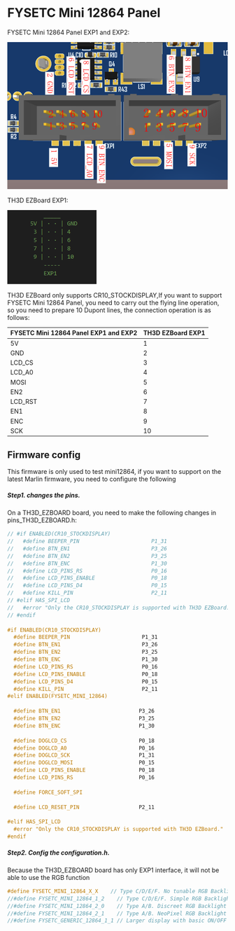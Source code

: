 # FYSETC Mini 12864 Panel

FYSETC Mini 12864 Panel EXP1 and EXP2:

![01](images/01.bmp)

TH3D EZBoard EXP1:

![02](images/02.bmp)

TH3D EZBoard only supports CR10_STOCKDISPLAY,If you want to support FYSETC Mini 12864 Panel, you need to carry out the flying line operation, so you need to prepare 10 Dupont lines, the connection operation is as follows:

| FYSETC Mini 12864 Panel EXP1 and EXP2 | TH3D EZBoard EXP1 |
| ------------------------------------- | ----------------- |
| 5V                                    | 1                 |
| GND                                   | 2                 |
| LCD_CS                                | 3                 |
| LCD_A0                                | 4                 |
| MOSI                                  | 5                 |
| EN2                                   | 6                 |
| LCD_RST                               | 7                 |
| EN1                                   | 8                 |
| ENC                                   | 9                 |
| SCK                                   | 10                |

## Firmware config

This firmware is only used to test mini12864, if you want to support on the latest Marlin firmware, you need to configure the following

##### Step1. changes the pins.

On a TH3D_EZBOARD board, you need to make the following changes in pins_TH3D_EZBOARD.h:

```cpp tab='pins_TH3D_EZBOARD.h'
// #if ENABLED(CR10_STOCKDISPLAY)
//   #define BEEPER_PIN                       P1_31
//   #define BTN_EN1                          P3_26
//   #define BTN_EN2                          P3_25
//   #define BTN_ENC                          P1_30
//   #define LCD_PINS_RS                      P0_16
//   #define LCD_PINS_ENABLE                  P0_18
//   #define LCD_PINS_D4                      P0_15
//   #define KILL_PIN                         P2_11
// #elif HAS_SPI_LCD
//   #error "Only the CR10_STOCKDISPLAY is supported with TH3D EZBoard."
// #endif

#if ENABLED(CR10_STOCKDISPLAY)
  #define BEEPER_PIN                       P1_31
  #define BTN_EN1                          P3_26
  #define BTN_EN2                          P3_25
  #define BTN_ENC                          P1_30
  #define LCD_PINS_RS                      P0_16
  #define LCD_PINS_ENABLE                  P0_18
  #define LCD_PINS_D4                      P0_15
  #define KILL_PIN                         P2_11
#elif ENABLED(FYSETC_MINI_12864)

  #define BTN_EN1                         P3_26
  #define BTN_EN2                         P3_25
  #define BTN_ENC                         P1_30

  #define DOGLCD_CS                       P0_18
  #define DOGLCD_A0                       P0_16
  #define DOGLCD_SCK                      P1_31
  #define DOGLCD_MOSI                     P0_15
  #define LCD_PINS_ENABLE                 P0_18
  #define LCD_PINS_RS                     P0_16

  #define FORCE_SOFT_SPI

  #define LCD_RESET_PIN                   P2_11

#elif HAS_SPI_LCD
  #error "Only the CR10_STOCKDISPLAY is supported with TH3D EZBoard."
#endif
```

##### Step2. Config the configuration.h.

Because the TH3D_EZBOARD board has only EXP1 interface, it will not be able to use the RGB function

```C++
#define FYSETC_MINI_12864_X_X    // Type C/D/E/F. No tunable RGB Backlight by default
//#define FYSETC_MINI_12864_1_2    // Type C/D/E/F. Simple RGB Backlight (always on)
//#define FYSETC_MINI_12864_2_0    // Type A/B. Discreet RGB Backlight
//#define FYSETC_MINI_12864_2_1    // Type A/B. NeoPixel RGB Backlight
//#define FYSETC_GENERIC_12864_1_1 // Larger display with basic ON/OFF backlight.
```

